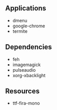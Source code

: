 ## Applications

* dmenu
* google-chrome
* termite

## Dependencies

* feh
* imagemagick
* pulseaudio
* xorg-xbacklight

## Resources

* ttf-fira-mono
